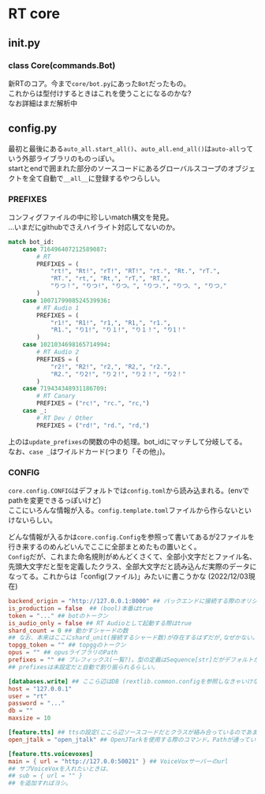 # RT core

## __init__.py
### class Core(commands.Bot)
新RTのコア。今まで`core/bot.py`にあった`Bot`だったもの。  
これからは型付けするときはこれを使うことになるのかな?  
なお詳細はまだ解析中

## config.py
最初と最後にある`auto_all.start_all()`、`auto_all.end_all()`は`auto-all`っていう外部ライブラリのものっぽい。  
startとendで囲まれた部分のソースコードにあるグローバルスコープのオブジェクトを全て自動で`__all__`に登録するやつらしい。

### PREFIXES
コンフィグファイルの中に珍しいmatch構文を発見。  
...いまだにgithubでさえハイライト対応してないのか。
```python
match bot_id:
    case 716496407212589087:
        # RT
        PREFIXES = (
            "rt!", "Rt!", "rT!", "RT!", "rt.", "Rt.", "rT.",
            "RT.", "rt,", "Rt,", "rT,", "RT,",
            "りつ！", "りつ!", "りつ。", "りつ.", "りつ、", "りつ,"
        )
    case 1007179908524539936:
        # RT Audio 1
        PREFIXES = (
            "r1!", "R1!", "r1,", "R1,", "r1.",
            "R1.", "り1!", "り１!", "り１！", "り1！"
        )
    case 1021034698165714994:
        # RT Audio 2
        PREFIXES = (
            "r2!", "R2!", "r2,", "R2,", "r2.",
            "R2.", "り2!", "り２!", "り２！", "り2！"
        )
    case 719434348931186709:
        # RT Canary
        PREFIXES = ("rc!", "rc.", "rc,")
    case _:
        # RT Dev / Other
        PREFIXES = ("rd!", "rd.", "rd,")
```
上のは`update_prefixes`の関数の中の処理。bot_idにマッチして分岐してる。  
なお、`case _`はワイルドカード(つまり「その他」)。

### CONFIG
`core.config.CONFIG`はデフォルトでは`config.toml`から読み込まれる。(envでpathを変更できるっぽいけど)  
ここにいろんな情報が入る。`config.template.toml`ファイルから作らないといけないらしい。

どんな情報が入るかは`core.config.Config`を参照って書いてあるが2ファイルを行き来するのめんどいんでここに全部まとめたもの置いとく。  
`Config`だが、これまた命名規則がめんどくさくて、全部小文字だとファイル名、先頭大文字だと型を定義したクラス、全部大文字だと読み込んだ実際のデータになってる。これからは「config(ファイル)」みたいに書こうかな
(2022/12/03現在)
```toml
backend_origin = "http://127.0.0.1:8000" ## バックエンドに接続する際のオリジン
is_production = false  ## (bool)本番はtrue
token = "..." ## botのトークン
is_audio_only = false ## RT Audioとして起動する際はtrue
shard_count = 0 ## 動かすシャードの数
## なお、本来はここにshard_unit(接続するシャード数)が存在するはずだが,なぜかない。
topgg_token = "" ## topggのトークン
opus = "" ## opusライブラリのPath
prefixes = "" ## プレフィックス(一覧?)。型の定義はSequence[str]だがデフォルトがstrなんでよくわからん。
## prefixesは未設定だと自動で割り振られるらしい。

[databases.write] ## ここら辺はDB (rextlib.common.configを参照しなきゃいけないらしいがめんどいのであとで)
host = "127.0.0.1"
user = "rt"
password = "..."
db = ""
maxsize = 10

[feature.tts] ## ttsの設定(ここら辺ソースコードだとクラスが絡み合っているのであまり見るのはおすすめしない)
open_jtalk = "open_jtalk" ## OpenJTarkを使用する際のコマンド。Pathが通っていなければOpenJTalk実行部のフルPathを記述すれば良き、かな

[feature.tts.voicevoxes]
main = { url = "http://127.0.0:50021" } ## VoiceVoxサーバーのurl
## サブVoiceVoxを入れたいときは、
## sub = { url = "" }
## を追加すればヨシ。
```
